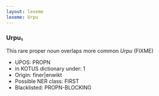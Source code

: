 ```yaml
---
layout: lexeme
lexeme: Urpu
---
```


###  Urpu₁

This rare proper noun overlaps more common *Urpu* (FIXME)
* UPOS:  PROPN
* in KOTUS dictionary under:  1
* Origin:  finer|enwikt
* Possible NER class:  FIRST
* Blacklisted:  PROPN-BLOCKING

